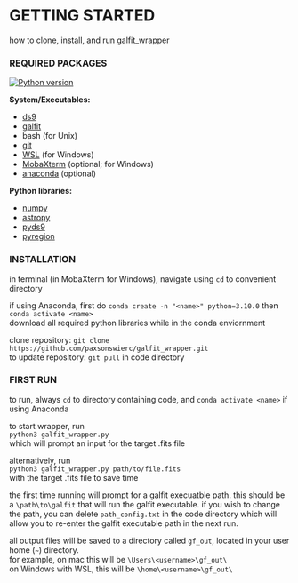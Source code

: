 <h1>GETTING STARTED</h1>

how to clone, install, and run galfit_wrapper



<h3>REQUIRED PACKAGES</h3>

[![Python version](https://img.shields.io/badge/Python-3.10-green.svg?style=flat)](https://www.python.org/downloads/release/python-3100/)

**System/Executables:**
 * [ds9](https://sites.google.com/cfa.harvard.edu/saoimageds9/download)
 * [galfit](https://users.obs.carnegiescience.edu/peng/work/galfit/galfit.html)
 * bash (for Unix)
 * [git](https://git-scm.com/book/en/v2/Getting-Started-Installing-Git)
 * [WSL](https://learn.microsoft.com/en-us/windows/wsl/install) (for Windows)
 * [MobaXterm](https://mobaxterm.mobatek.net/) (optional; for Windows)
 * [anaconda](https://docs.anaconda.com/free/anaconda/install/) (optional)

**Python libraries:** 
 * [numpy](https://numpy.org/install/)
 * [astropy](https://www.astropy.org/)
 * [pyds9](https://github.com/ericmandel/pyds9)
 * [pyregion](https://github.com/astropy/pyregion)

<h3>INSTALLATION</h3>

in terminal (in MobaXterm for Windows), navigate using `cd` to convenient directory

if using Anaconda, first do `conda create -n "<name>" python=3.10.0` then `conda activate <name>`  
download all required python libraries while in the conda enviornment

clone repository: `git clone https://github.com/paxsonswierc/galfit_wrapper.git`  
to update repository: `git pull` in code directory

<h3>FIRST RUN</h3>

to run, always `cd` to directory containing code, and `conda activate <name>` if using Anaconda

to start wrapper, run  
`python3 galfit_wrapper.py`  
which will prompt an input for the target .fits file

alternatively, run  
`python3 galfit_wrapper.py path/to/file.fits`  
with the target .fits file to save time

the first time running will prompt for a galfit execuatble path. this should be a `\path\to\galfit` that will run the galfit executable. if you wish to change the path, you can delete `path_config.txt` in the code directory which will allow you to re-enter the galfit executable path in the next run.

all output files will be saved to a directory called `gf_out`, located in your user home (`~`) directory.  
for example, on mac this will be `\Users\<username>\gf_out\`  
on Windows with WSL, this will be `\home\<username>\gf_out\`
